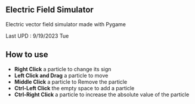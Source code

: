 ## Electric Field Simulator
Electric vector field simulator made with Pygame

Last UPD : 9/19/2023 Tue
## How to use

- **Right Click** a particle to change its sign
- **Left Click and Drag** a particle to move
- **Middle Click** a particle to Remove the particle
- **Ctrl-Left Click** the empty space to add a particle
- **Ctrl-Right Click** a particle to increase the absolute value of the particle
